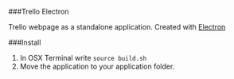 ###Trello Electron

Trello webpage as a standalone application. Created with <a href="http://electron.atom.io">Electron</a>

###Install
1. In OSX Terminal write <code>source build.sh</code>
2. Move the application to your application folder.
